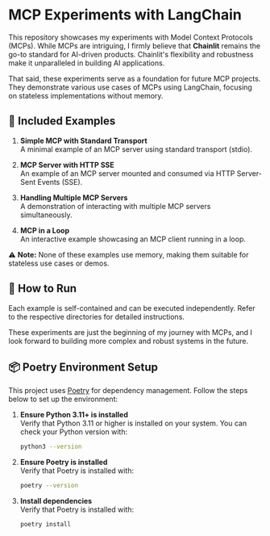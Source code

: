 # **MCP Experiments with LangChain**

This repository showcases my experiments with Model Context Protocols (MCPs). While MCPs are intriguing, I firmly believe that **Chainlit** remains the go-to standard for AI-driven products. Chainlit's flexibility and robustness make it unparalleled in building AI applications.

That said, these experiments serve as a foundation for future MCP projects. They demonstrate various use cases of MCPs using LangChain, focusing on stateless implementations without memory.

## **🧩 Included Examples**

1. **Simple MCP with Standard Transport**  
   A minimal example of an MCP server using standard transport (stdio).

2. **MCP Server with HTTP SSE**  
   An example of an MCP server mounted and consumed via HTTP Server-Sent Events (SSE).

3. **Handling Multiple MCP Servers**  
   A demonstration of interacting with multiple MCP servers simultaneously.

4. **MCP in a Loop**  
   An interactive example showcasing an MCP client running in a loop.

⚠️ **Note:** None of these examples use memory, making them suitable for stateless use cases or demos.

## **🚀 How to Run**

Each example is self-contained and can be executed independently. Refer to the respective directories for detailed instructions.

These experiments are just the beginning of my journey with MCPs, and I look forward to building more complex and robust systems in the future.

## **📦 Poetry Environment Setup**

This project uses [Poetry](https://python-poetry.org/) for dependency management. Follow the steps below to set up the environment:

1. **Ensure Python 3.11+ is installed**  
   Verify that Python 3.11 or higher is installed on your system. You can check your Python version with:
   ```bash
   python3 --version
   ```

2. **Ensure Poetry is installed**  
   Verify that Poetry is installed with:
   ```bash
   poetry --version
   ```

3. **Install dependencies**  
   Verify that Poetry is installed with:
   ```bash
   poetry install
   ```